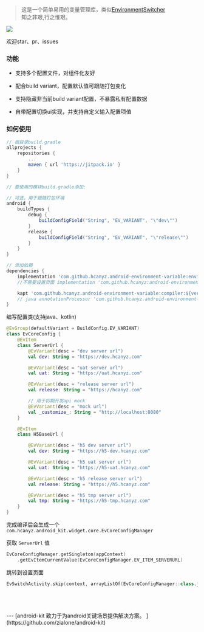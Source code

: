 > 这是一个简单易用的变量管理库，类似[EnvironmentSwitcher](https://github.com/CodeXiaoMai/EnvironmentSwitcher)  
> 知之非艰,行之惟艰。

[![](https://jitpack.io/v/hcanyz/android-environment-variable.svg)](https://jitpack.io/#hcanyz/android-environment-variable)

欢迎star、pr、issues

### 功能

- 支持多个配置文件，对组件化友好

- 配合build variant，配置默认值可跟随打包变化

- 支持隐藏非当前build variant配置，不暴露私有配置数据

- 自带配置切换ui实现，并支持自定义输入配置项值


### 如何使用

```groovy
// 根目录build.gradle
allprojects {
    repositories {
        ...
        maven { url 'https://jitpack.io' }
    }
}

// 要使用的模块build.gradle添加:

// 可选，用于跟随打包环境
android {
    buildTypes {
        debug {
            buildConfigField("String", "EV_VARIANT", "\"dev\"")
        }
        release {
            buildConfigField("String", "EV_VARIANT", "\"release\"")
        }
    }
}

// 添加依赖
dependencies {
    implementation 'com.github.hcanyz.android-environment-variable:environment-variable-setting:${version}'
    //不需要设置页面 implementation 'com.github.hcanyz:android-environment-variable:${version}'

    kapt 'com.github.hcanyz.android-environment-variable:compiler:${version}'
    // java annotationProcessor 'com.github.hcanyz.android-environment-variable:compiler:${version}'
}
```

编写配置类(支持java、kotlin)
```kotlin
@EvGroup(defaultVariant = BuildConfig.EV_VARIANT)
class EvCoreConfig {
    @EvItem
    class ServerUrl {
        @EvVariant(desc = "dev server url")
        val dev: String = "https://dev.hcanyz.com"

        @EvVariant(desc = "uat server url")
        val uat: String = "https://uat.hcanyz.com"

        @EvVariant(desc = "release server url")
        val release: String = "https://hcanyz.com"

        // 用于初期开发api mock
        @EvVariant(desc = "mock url")
        val _customize_: String = "http://localhost:8080"
    }

    @EvItem
    class H5BaseUrl {

        @EvVariant(desc = "h5 dev server url")
        val dev: String = "https://h5-dev.hcanyz.com"

        @EvVariant(desc = "h5 uat server url")
        val uat: String = "https://h5-uat.hcanyz.com"

        @EvVariant(desc = "h5 release server url")
        val release: String = "https://h5.hcanyz.com"

        @EvVariant(desc = "h5 tmp server url")
        val tmp: String = "https://h5-tmp.hcanyz.com"
    }
}
```

完成编译后会生成一个 ```com.hcanyz.android_kit.widget.core.EvCoreConfigManager```

获取 ```ServerUrl``` 值
```kotlin
EvCoreConfigManager.getSingleton(appContext)
    .getEvItemCurrentValue(EvCoreConfigManager.EV_ITEM_SERVERURL)
```

跳转到设置页面
```kotlin
EvSwitchActivity.skip(context, arrayListOf(EvCoreConfigManager::class.java))
```

<br/>
<br/>
<br/>
---
[android-kit 致力于为android关键场景提供解决方案。  ](https://github.com/zialone/android-kit)